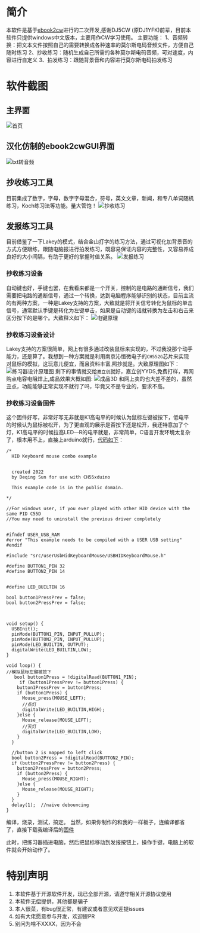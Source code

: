 # 简介
本软件是基于[ebook2cw](https://fkurz.net/ham/ebook2cw.html)进行的二次开发,感谢DJ5CW (原DJ1YFK)前辈，目前本软件只提供windows中文版本，主要用作CW学习使用。
主要功能：
1、音频转换：把文本文件按照自己的需要转换成各种速率的莫尔斯电码音频文件，方便自己随时练习
2、抄收练习：随机生成自己所需的各种莫尔斯电码音频，可对速度，内容进行自定义
3、拍发练习：跟随背景音和内容进行莫尔斯电码拍发练习

# 软件截图
## 主界面
![首页](https://github.com/mengxw8/ebook2cwgui/blob/master/doc/img/index.png)
## 汉化仿制的ebook2cwGUI界面
![txt转音频](https://github.com/mengxw8/ebook2cwgui/blob/master/doc/img/Convert.png)
## 抄收练习工具
目前集成了数字，字母，数字字母混合，符号，英文文章，新闻，和专八单词随机练习，Koch练习法等功能。量大管饱！
![抄收练习](https://github.com/mengxw8/ebook2cwgui/blob/master/doc/img/copy.png)
## 发报练习工具
目前借鉴了一下Lakey的模式，结合金山打字的练习方法，通过可视化加背景音的方式方便跟练，跟随电脑报进行拍发练习，既容易保证内容的完整性，又容易养成良好的大小间隔，有助于更好的掌握时值关系。
![发报练习](https://github.com/mengxw8/ebook2cwgui/blob/master/doc/img/send.png)

### 抄收练习设备
自动键也好，手键也罢，在我看来都是一个开关，控制的是电路的通断信号，我们需要把电路的通断信号，通过一个转换，达到电脑程序能够识别的状态，目前主流的有两种方案，一种是Lakey支持的方案，大致就是将开关信号转化为鼠标的单击信号，通常默认手键是转化为左键单击，如果是自动键的话就转换为左击和右击来区分按下的是哪个。大致释义如下：
![电键原理](https://github.com/mengxw8/ebook2cwgui/blob/master/doc/img/TrainerSchematicDiagram.jpg)

### 抄收练习设备设计
Lakey支持的方案很简单，网上有很多通过改装鼠标来实现的，不过我没那个动手能力，还是算了。我想到一种方案就是利用南京沁恒微电子的`CH552G`芯片来实现对鼠标的模拟，这玩意儿便宜，而且资料丰富,照抄就是。大致原理图如下：
![练习器设计原理图](https://github.com/mengxw8/ebook2cwgui/blob/master/doc/img/schematicDiagram.png)
剩下的事情就交给`嘉立创`就好，嘉立创YYDS,免费打样，再网购点电容电阻焊上,成品效果大概如图:
![成品3D](https://github.com/mengxw8/ebook2cwgui/blob/master/doc/img/schematicDiagram3D.png)
和网上卖的也大差不差的，虽然丑点，功能能够正常实现不就行了吗，毕竟又不是专业的，要求不高。

### 抄收练习设备固件
这个固件好写，非常好写无非就是K1高电平的时候认为鼠标左键被按下，低电平的时候认为鼠标被松开，为了更直观的展示是否按下还是松开，我还特意加了个灯，K1高电平的时候拉高LED—R的电平就是，非常简单，C语言开发环境太复杂了，根本用不上，直接上arduino就行，[代码如下](https://github.com/mengxw8/ebook2cwgui/blob/master/firmware/CW/CW.ino)：
```arduino
/*
  HID Keyboard mouse combo example


  created 2022
  by Deqing Sun for use with CH55xduino

  This example code is in the public domain.

*/

//For windows user, if you ever played with other HID device with the same PID C55D
//You may need to uninstall the previous driver completely


#ifndef USER_USB_RAM
#error "This example needs to be compiled with a USER USB setting"
#endif

#include "src/userUsbHidKeyboardMouse/USBHIDKeyboardMouse.h"

#define BUTTON1_PIN 32
#define BUTTON2_PIN 14


#define LED_BUILTIN 16

bool button1PressPrev = false;
bool button2PressPrev = false;



void setup() {
  USBInit();
  pinMode(BUTTON1_PIN, INPUT_PULLUP);
  pinMode(BUTTON2_PIN, INPUT_PULLUP);
  pinMode(LED_BUILTIN, OUTPUT);
  digitalWrite(LED_BUILTIN,LOW);
}

void loop() {
//模拟鼠标左键被按下
   bool button1Press = !digitalRead(BUTTON1_PIN);
     if (button1PressPrev != button1Press) {
    button1PressPrev = button1Press;
    if (button1Press) {
      Mouse_press(MOUSE_LEFT);
      //点灯
      digitalWrite(LED_BUILTIN,HIGH);
    }else {
      Mouse_release(MOUSE_LEFT);
      //灭灯
      digitalWrite(LED_BUILTIN,LOW);
    }
  }

  //button 2 is mapped to left click
  bool button2Press = !digitalRead(BUTTON2_PIN);
  if (button2PressPrev != button2Press) {
    button2PressPrev = button2Press;
    if (button2Press) {
      Mouse_press(MOUSE_RIGHT);
    }else {
      Mouse_release(MOUSE_RIGHT);
    }
  }
  delay(1);  //naive debouncing
}

```

编译，烧录，测试，搞定。
当然，如果你制作的和我的一样板子，连编译都省了，直接下载我编译后的[固件](https://github.com/mengxw8/ebook2cwgui/blob/master/firmware/CW/build/CH55xDuino.mcs51.ch552/CW.ino.hex)

此时，把练习器插进电脑，然后把鼠标移动到发报按钮上，操作手键，电脑上的软件就会开始动作了。


# 特别声明
1. 本软件基于开源软件开发，现已全部开源，请遵守相关开源协议使用
2. 本软件无偿提供，其他都是骗子
3. 本人很菜，有bug很正常，有建议或者意见欢迎提issues
4. 如有大佬愿意参与开发，欢迎提PR
5. 别问为啥不XXXX，因为不会